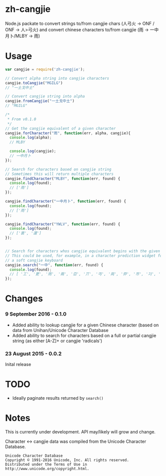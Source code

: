 # zh-cangjie
Node.js packate to convert strings to/from cangjie chars (人弓火 -> ONF / ONF -> 人>弓火) and convert chinese characters to/from cangjie (雨 -> 一中月卜/MLBY -> 雨)

# Usage
````javascript
var cangjie = require('zh-cangjie');

// Convert alpha string into cangjie characters
cangjie.toCangjie("MGILG")
// "一土戈中土"

// Convert cangjie string into alpha
cangjie.fromCangjie("一土戈中土")
// "MGILG"

/*
 * From v0.1.0
 */
// Get the cangjie equivalent of a given character
cangjie.forCharacter("雨", function(err, alpha, cangjie){
  console.log(alpha);
  // MLBY

  console.log(cangjie);
  // 一中月卜
});

// Search for characters based on cangjie string
// Sometimes this will return multiple characters
cangjie.findCharacter("MLBY", function(err, found) {
  console.log(found);  
  // ['雨']
});

cangjie.findCharacter("一中月卜", function(err, found) {
  console.log(found);  
  // ['雨']
});

cangjie.findCharacter("YWLV", function(err, found) {
  console.log(found);  
  // ['褱', '還']
});


// Search for characters whos cangjie equivalent begins with the given string
// This could be used, for example, in a character prediction widget for
// a soft cangjie keyboard
cangjie.search("一中", function(err, found) {
  console.log(found);
  // [ '工', '更', '雨', '兩', '亞', '丌', '丏', '両', '丣', '帀', '㓚', '㧭', '厞', '覀' ]
});
````

# Changes
### 9 September 2016 - 0.1.0
  - Added ability to lookup cangjie for a given Chinese character (based on data from Unihan/Unicode Character Database
  - Added ability to search for characters based on a full or partial cangjie string (as either [A-Z]+ or cangjie 'radicals')

### 23 August 2015 - 0.0.2
Inital release

# TODO
  - Ideally paginate results returned by `search()`


# Notes
This is currently under development. API may/likely will grow and change.

Character <-> cangjie data was compiled from the Unicode Character Database.
````
Unicode Character Database
Copyright © 1991-2016 Unicode, Inc. All rights reserved.
Distributed under the Terms of Use in http://www.unicode.org/copyright.html.
````

